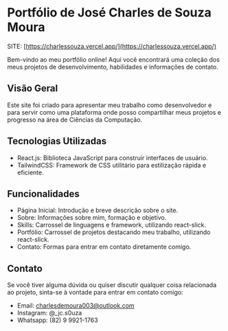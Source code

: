 # Portfólio de José Charles de Souza Moura
SITE: [https://charlessouza.vercel.app/](https://charlessouza.vercel.app/)

Bem-vindo ao meu portfólio online! Aqui você encontrará uma coleção dos meus projetos de desenvolvimento, habilidades e informações de contato.

## Visão Geral

Este site foi criado para apresentar meu trabalho como desenvolvedor e para servir como uma plataforma onde posso compartilhar meus projetos e progresso na área de Ciências da Computação.

## Tecnologias Utilizadas

* React.js: Biblioteca JavaScript para construir interfaces de usuário.
* TailwindCSS: Framework de CSS utilitário para estilização rápida e eficiente.

## Funcionalidades

* Página Inicial: Introdução e breve descrição sobre o site.
* Sobre: Informações sobre mim, formação e objetivo.
* Skills: Carrossel de linguagens e framework, utilizando react-slick.
* Portfólio: Carrossel de projetos destacando meu trabalho, utilizando react-slick.
* Contato: Formas para entrar em contato diretamente comigo.

## Contato

Se você tiver alguma dúvida ou quiser discutir qualquer coisa relacionada ao projeto, sinta-se à vontade para entrar em contato comigo:

* Email: charlesdemoura003@outlook.com
* Instagram: @_jc.s0uza
* Whatsapp: (82) 9 9921-1763
